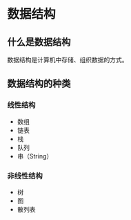 # 数据结构

## 什么是数据结构

数据结构是计算机中存储、组织数据的方式。

## 数据结构的种类

### 线性结构

- 数组
- 链表
- 栈
- 队列
- 串（String）

### 非线性结构

- 树
- 图
- 散列表




